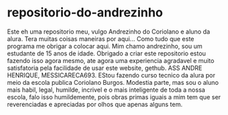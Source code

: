 # repositorio-do-andrezinho
Este eh uma repositorio meu, vulgo Andrezinho do Coriolano e aluno da alura. Tera muitas coisas maneiras por aqui... Como tudo que este programa me obrigar a colocar aqui.
Mim chamo andrezinho, sou um estudante de 15 anos de idade. Obrigado a criar este repositorio estou fazendo isso agora mesmo, ate agora uma experiencia agradavel e muito satisfatoria pela facilidade de usar este website, gethub.          ASS ANDRE HENRIQUE, MESSICARECA693.
EStou fazendo curso tecnico da alura por meio da escola publica Coriolano Burgos. Modestia parte, mas sou o aluno mais habil, legal, humilde, incrivel e o mais inteligente de toda a nossa escola, falo isso humildemente, pois obras primas iguais a mim tem que ser reverenciadas e apreciadas por olhos que apenas alguns tem.

